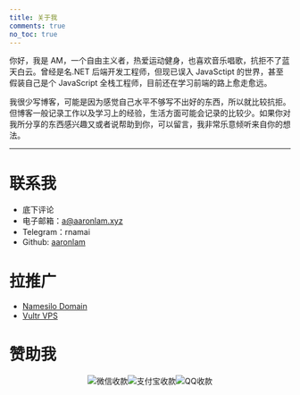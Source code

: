 ```yaml
---
title: 关于我
comments: true
no_toc: true
---
```


你好，我是 AM，一个自由主义者，热爱运动健身，也喜欢音乐唱歌，抗拒不了蓝天白云。曾经是名.NET 后端开发工程师，但现已误入 JavaSctipt 的世界，甚至假装自己是个 JavaScript 全栈工程师，目前还在学习前端的路上愈走愈远。

我很少写博客，可能是因为感觉自己水平不够写不出好的东西，所以就比较抗拒。但博客一般记录工作以及学习上的经验，生活方面可能会记录的比较少。如果你对我所分享的东西感兴趣又或者说帮助到你，可以留言，我非常乐意倾听来自你的想法。

---

# 联系我

- 底下评论
- 电子邮箱：[a@aaronlam.xyz](mailto://a@aaronlam.xyz)
- Telegram：rnamai
- Github: [aaronlam](https://github.com/aaronlam)

# 拉推广

- [Namesilo Domain](https://www.namesilo.com/register.php?rid=ee62476we)
- [Vultr VPS](https://www.vultr.com/?ref=6902477)

# 赞助我

<style>
#about-sponsor {
    margin-top: 10px;
    display: flex;
    flex-direction: row;
    justify-content: center;
}

#about-sponsor a {
    margin: 5px;
    border-bottom: none;
}

#about-sponsor img {
    
}
</style>
<div id="about-sponsor">
    <img alt="微信收款" src="https://cdn.jsdelivr.net/gh/aaronlam/imghosting/20201028183825.png">
    <img alt="支付宝收款" src="https://cdn.jsdelivr.net/gh/aaronlam/imghosting/20201028183824.png">
    <img alt="QQ收款" src="https://cdn.jsdelivr.net/gh/aaronlam/imghosting/20201028204840.png">
<div>
